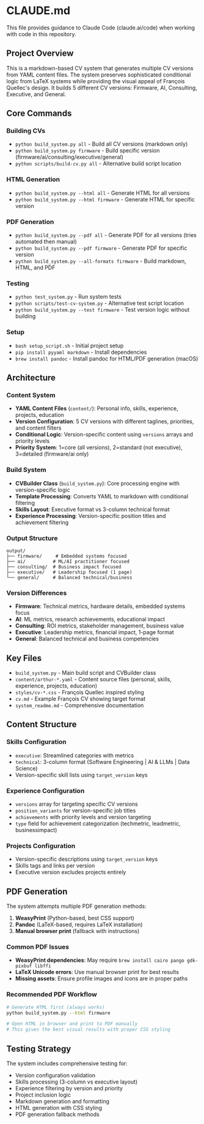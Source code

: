 # CLAUDE.md

This file provides guidance to Claude Code (claude.ai/code) when working with code in this repository.

## Project Overview

This is a markdown-based CV system that generates multiple CV versions from YAML content files. The system preserves sophisticated conditional logic from LaTeX systems while providing the visual appeal of François Quellec's design. It builds 5 different CV versions: Firmware, AI, Consulting, Executive, and General.

## Core Commands

### Building CVs
- `python build_system.py all` - Build all CV versions (markdown only)
- `python build_system.py firmware` - Build specific version (firmware/ai/consulting/executive/general)
- `python scripts/build-cv.py all` - Alternative build script location

### HTML Generation
- `python build_system.py --html all` - Generate HTML for all versions
- `python build_system.py --html firmware` - Generate HTML for specific version

### PDF Generation
- `python build_system.py --pdf all` - Generate PDF for all versions (tries automated then manual)
- `python build_system.py --pdf firmware` - Generate PDF for specific version
- `python build_system.py --all-formats firmware` - Build markdown, HTML, and PDF

### Testing
- `python test_system.py` - Run system tests
- `python scripts/test-cv-system.py` - Alternative test script location
- `python build_system.py --test firmware` - Test version logic without building

### Setup
- `bash setup_script.sh` - Initial project setup
- `pip install pyyaml markdown` - Install dependencies
- `brew install pandoc` - Install pandoc for HTML/PDF generation (macOS)

## Architecture

### Content System
- **YAML Content Files** (`content/`): Personal info, skills, experience, projects, education
- **Version Configuration**: 5 CV versions with different taglines, priorities, and content filters
- **Conditional Logic**: Version-specific content using `versions` arrays and priority levels
- **Priority System**: 1=core (all versions), 2=standard (not executive), 3=detailed (firmware/ai only)

### Build System
- **CVBuilder Class** (`build_system.py`): Core processing engine with version-specific logic
- **Template Processing**: Converts YAML to markdown with conditional filtering
- **Skills Layout**: Executive format vs 3-column technical format
- **Experience Processing**: Version-specific position titles and achievement filtering

### Output Structure
```
output/
├── firmware/     # Embedded systems focused
├── ai/          # ML/AI practitioner focused  
├── consulting/  # Business impact focused
├── executive/   # Leadership focused (1 page)
└── general/     # Balanced technical/business
```

### Version Differences
- **Firmware**: Technical metrics, hardware details, embedded systems focus
- **AI**: ML metrics, research achievements, educational impact
- **Consulting**: ROI metrics, stakeholder management, business value
- **Executive**: Leadership metrics, financial impact, 1-page format
- **General**: Balanced technical and business competencies

## Key Files

- `build_system.py` - Main build script and CVBuilder class
- `content/arthur-*.yaml` - Content source files (personal, skills, experience, projects, education)
- `styles/cv-*.css` - François Quellec inspired styling
- `cv.md` - Example François CV showing target format
- `system_readme.md` - Comprehensive documentation

## Content Structure

### Skills Configuration
- `executive`: Streamlined categories with metrics
- `technical`: 3-column format (Software Engineering | AI & LLMs | Data Science)
- Version-specific skill lists using `target_version` keys

### Experience Configuration
- `versions` array for targeting specific CV versions
- `position_variants` for version-specific job titles
- `achievements` with priority levels and version targeting
- `type` field for achievement categorization (techmetric, leadmetric, businessimpact)

### Projects Configuration
- Version-specific descriptions using `target_version` keys
- Skills tags and links per version
- Executive version excludes projects entirely

## PDF Generation

The system attempts multiple PDF generation methods:
1. **WeasyPrint** (Python-based, best CSS support)
2. **Pandoc** (LaTeX-based, requires LaTeX installation)  
3. **Manual browser print** (fallback with instructions)

### Common PDF Issues
- **WeasyPrint dependencies**: May require `brew install cairo pango gdk-pixbuf libffi`
- **LaTeX Unicode errors**: Use manual browser print for best results
- **Missing assets**: Ensure profile images and icons are in proper paths

### Recommended PDF Workflow
```bash
# Generate HTML first (always works)
python build_system.py --html firmware

# Open HTML in browser and print to PDF manually
# This gives the best visual results with proper CSS styling
```

## Testing Strategy

The system includes comprehensive testing for:
- Version configuration validation
- Skills processing (3-column vs executive layout)
- Experience filtering by version and priority
- Project inclusion logic
- Markdown generation and formatting
- HTML generation with CSS styling
- PDF generation fallback methods